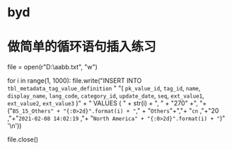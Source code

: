 # byd
# 做简单的循环语句插入练习
file = open(r"D:\aabb.txt", "w")

for i in range(1, 1000):
    file.write("INSERT INTO  `tbl_metadata_tag_value_definition` "
               "( `pk_value_id`, `tag_id`, `name`, `display_name`, `lang_code`, `category_id`, `update_date`, `seq`, `ext_value1`, `ext_value2`, `ext_value3` )" +
               " VALUES ( " +
               str(i) + ", " +
               "270" +", "+
               ("`BS_15_Others" + "{:0>2d}".format(i) + "`," +
               "`Others`"+","+
               "`cn` ,"+"20 ,"+"`2021-02-08 14:02:19` ,"+
                "`North America" + "{:0>2d}".format(i) + "`)" '\n'))

file.close()





